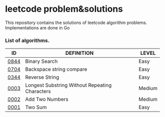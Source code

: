 # leetcode problem&solutions

This repository contains the solutions of leetcode algorithm problems. Implementations are done in Go

### List of algorithms.


| ID | DEFINITION | LEVEL
| ------ | ------ | ------ |
| [0844]((https://leetcode.com/problems/binary-search/)) | Binary Search| Easy
| [0704]((https://leetcode.com/problems/backspace-string-compare/)) | Backspace string compare | Easy
| [0344]((https://leetcode.com/problems/reverse-string/)) | Reverse String | Easy
| [0003]((https://leetcode.com/problems/longest-substring-without-repeating-characters/)) | Longest Substring Without Repeating Characters | Medium
| [0002]((https://leetcode.com/problems/add-two-numbers/)) | Add Two Numbers | Medium
| [0001]((https://leetcode.com/problems/two-sum/)) | Two Sum | Easy